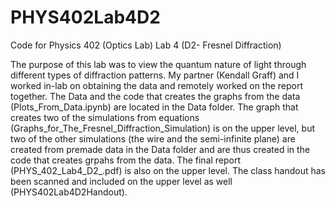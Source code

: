 # PHYS402Lab4D2
Code for Physics 402 (Optics Lab) Lab 4 (D2- Fresnel Diffraction)

The purpose of this lab was to view the quantum nature of light through different types of diffraction patterns. My partner (Kendall Graff) and I worked in-lab on obtaining the data and remotely worked on the report together. The Data and the code that creates the graphs from the data (Plots_From_Data.ipynb) are located in the Data folder. The graph that creates two of the simulations from equations (Graphs_for_The_Fresnel_Diffraction_Simulation) is on the upper level, but two of the other simulations (the wire and the semi-infinite plane) are created from premade data in the Data folder and are thus created in the code that creates grpahs from the data. The final report (PHYS_402_Lab4_D2_.pdf) is also on the upper level. The class handout has been scanned and included on the upper level as well (PHYS402Lab4D2Handout).